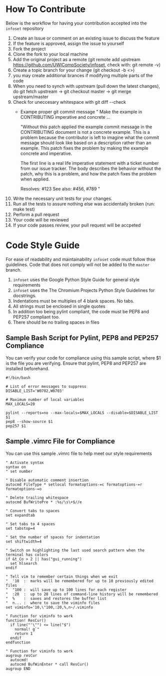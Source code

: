 # How To Contribute
Below is the workflow for having your contribution accepted into the `infoset` repository

1. Create an Issue or comment on an existing issue to discuss the feature
2. If the feature is approved, assign the issue to yourself
3. Fork the project 
4. Clone the fork to your local machine
5. Add the original project as a remote (git remote add upstream https://github.com/UWICompSociety/infoset, check with: git remote -v)
6. Create a topic branch for your change (git checkout -b <<branchName>>)
7. you may create additional brances if modifying multiple parts of the code
8. When you need to synch with upstream (pull down the latest changes), do git fetch upstream -> git checkout master -> git merge upstream/master
9. Check for uneccesary whitespace with git diff --check
   - Exampe proper git commit message 
   "
   Make the example in CONTRIBUTING imperative and concrete ...

     "Without this patch applied the example commit message in the CONTRIBUTING
     document is not a concrete example.  This is a problem because the
     contributor is left to imagine what the commit message should look like
     based on a description rather than an example.  This patch fixes the
     problem by making the example concrete and imperative.

     The first line is a real life imperative statement with a ticket number
     from our issue tracker.  The body describes the behavior without the patch,
     why this is a problem, and how the patch fixes the problem when applied.

     Resolves: #123
     See also: #456, #789
   "
10. Write the necessary unit tests for your changes.
11. Run all the tests to assure nothing else was accidentally broken (run: make test)
12. Perform a pull request
13. Your code will be reviewed
14. If your code passes review, your pull request will be accpeted

# Code Style Guide
For ease of readability and maintainability `infoset` code must follow thse guidelines.
Code that does not comply will not be added to the `master` branch.

1. `infoset` uses the Google Python Style Guide for general style requirements
2. `infoset` uses the The Chromium Projects Python Style Guidelines for docstrings.
3. Indentations must be multiples of 4 blank spaces. No tabs.
4. All strings must be enclosed in single quotes
5. In addition too being pylint compliant, the code must be PEP8 and PEP257 compliant too.
6. There should be no trailing spaces in files

## Sample Bash Script for Pylint, PEP8 and PEP257 Compliance

You can verify your code for compliance using this sample script, where $1 is the file you are verifying.
Ensure that pylint, PEP8 and PEP257 are installed beforehand.
```
#!/bin/bash

# List of error messages to suppress
DISABLE_LIST='W0702,W0703'

# Maximum number of local variables
MAX_LOCALS=20

pylint --reports=no --max-locals=$MAX_LOCALS --disable=$DISABLE_LIST $1
pep8 --show-source $1
pep257 $1
```
## Sample .vimrc File for Compliance
You can use this sample .vimrc file to help meet our style requirements

```
" Activate syntax
syntax on
" set number

" Disable automatic comment insertion
autocmd FileType * setlocal formatoptions-=c formatoptions-=r formatoptions-=o

" Delete trailing whitespace
autocmd BufWritePre * :%s/\s\+$//e

" Convert tabs to spaces
set expandtab

" Set tabs to 4 spaces
set tabstop=4

" Set the number of spaces for indentation
set shiftwidth=4

" Switch on highlighting the last used search pattern when the terminal has colors
if &t_Co > 2 || has("gui_running")
  set hlsearch
endif

" Tell vim to remember certain things when we exit
"  '10  :  marks will be remembered for up to 10 previously edited files
"  "100 :  will save up to 100 lines for each register
"  :20  :  up to 20 lines of command-line history will be remembered
"  %    :  saves and restores the buffer list
"  n... :  where to save the viminfo files
set viminfo='10,\"100,:20,%,n~/.viminfo

" Function for viminfo to work
function! ResCur()
  if line("'\"") <= line("$")
    normal! g`"
    return 1
  endif
endfunction

" Function for viminfo to work
augroup resCur
  autocmd!
  autocmd BufWinEnter * call ResCur()
augroup END

```
